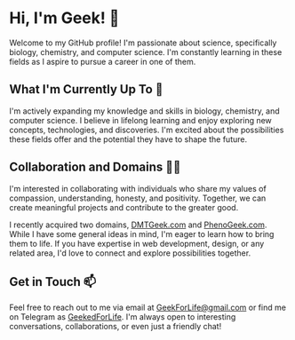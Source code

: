 # Hi, I'm Geek! 👋

Welcome to my GitHub profile! I'm passionate about science, specifically biology, chemistry, and computer science. I'm constantly learning in these fields as I aspire to pursue a career in one of them.

## What I'm Currently Up To 🌱

I'm actively expanding my knowledge and skills in biology, chemistry, and computer science. I believe in lifelong learning and enjoy exploring new concepts, technologies, and discoveries. I'm excited about the possibilities these fields offer and the potential they have to shape the future.

## Collaboration and Domains 🤝🌐

I'm interested in collaborating with individuals who share my values of compassion, understanding, honesty, and positivity. Together, we can create meaningful projects and contribute to the greater good.

I recently acquired two domains, [DMTGeek.com](https://www.dmtgeek.com) and [PhenoGeek.com](https://www.phenogeek.com). While I have some general ideas in mind, I'm eager to learn how to bring them to life. If you have expertise in web development, design, or any related area, I'd love to connect and explore possibilities together.

## Get in Touch 📫

Feel free to reach out to me via email at GeekForLife@gmail.com or find me on Telegram as [GeekedForLife](https://t.me/GeekedForLife). I'm always open to interesting conversations, collaborations, or even just a friendly chat!

<!---
GeeekForLife/GeeekForLife is a special repository because its `README.md` (this file) appears on your GitHub profile.
You can click the Preview link to take a look at your changes.
--->
